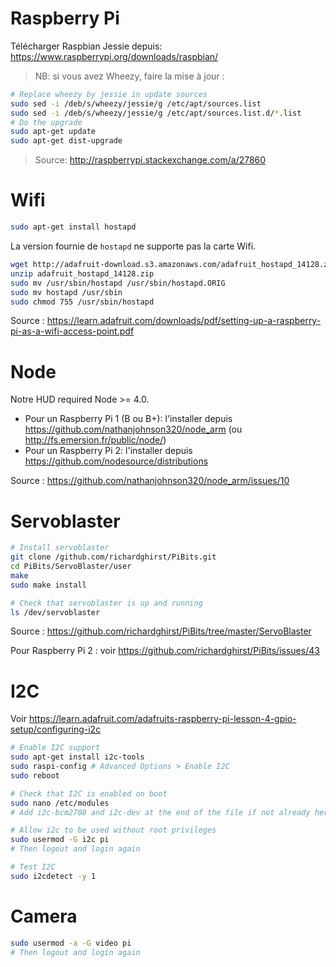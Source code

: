# Raspberry Pi

Télécharger Raspbian Jessie depuis: https://www.raspberrypi.org/downloads/raspbian/

> NB: si vous avez Wheezy, faire la mise à jour :
```bash
# Replace wheezy by jessie in update sources
sudo sed -i /deb/s/wheezy/jessie/g /etc/apt/sources.list
sudo sed -i /deb/s/wheezy/jessie/g /etc/apt/sources.list.d/*.list
# Do the upgrade
sudo apt-get update
sudo apt-get dist-upgrade
```
> Source: http://raspberrypi.stackexchange.com/a/27860

# Wifi

```bash
sudo apt-get install hostapd
```

La version fournie de `hostapd` ne supporte pas la carte Wifi.

```bash
wget http://adafruit-download.s3.amazonaws.com/adafruit_hostapd_14128.zip
unzip adafruit_hostapd_14128.zip
sudo mv /usr/sbin/hostapd /usr/sbin/hostapd.ORIG 
sudo mv hostapd /usr/sbin
sudo chmod 755 /usr/sbin/hostapd
```

Source : https://learn.adafruit.com/downloads/pdf/setting-up-a-raspberry-pi-as-a-wifi-access-point.pdf

# Node

Notre HUD required Node >= 4.0.

* Pour un Raspberry Pi 1 (B ou B+): l'installer depuis https://github.com/nathanjohnson320/node_arm (ou http://fs.emersion.fr/public/node/)
* Pour un Raspberry Pi 2: l'installer depuis https://github.com/nodesource/distributions

Source : https://github.com/nathanjohnson320/node_arm/issues/10

# Servoblaster

```bash
# Install servoblaster
git clone /github.com/richardghirst/PiBits.git
cd PiBits/ServoBlaster/user
make
sudo make install

# Check that servoblaster is up and running
ls /dev/servoblaster
```

Source : https://github.com/richardghirst/PiBits/tree/master/ServoBlaster

Pour Raspberry Pi 2 : voir https://github.com/richardghirst/PiBits/issues/43

# I2C

Voir https://learn.adafruit.com/adafruits-raspberry-pi-lesson-4-gpio-setup/configuring-i2c

```bash
# Enable I2C support
sudo apt-get install i2c-tools
sudo raspi-config # Advanced Options > Enable I2C
sudo reboot

# Check that I2C is enabled on boot
sudo nano /etc/modules
# Add i2c-bcm2708 and i2c-dev at the end of the file if not already here

# Allow i2c to be used without root privileges
sudo usermod -G i2c pi
# Then logout and login again

# Test I2C
sudo i2cdetect -y 1
```

# Camera

```bash
sudo usermod -a -G video pi
# Then logout and login again
```
